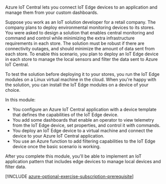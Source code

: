 Azure IoT Central lets you connect IoT Edge devices to an application and manage them from your custom dashboards.

Suppose you work as an IoT solution developer for a retail company. The company plans to deploy environmental monitoring devices to its stores. You were asked to design a solution that enables central monitoring and command and control while minimizing the extra infrastructure requirements in each store. The solution must be robust if there are connectivity outages, and should minimize the amount of data sent from each store. To enable this scenario, you plan to deploy an IoT Edge device in each store to manage the local sensors and filter the data sent to Azure IoT Central.

To test the solution before deploying it to your stores, you run the IoT Edge modules on a Linux virtual machine in the cloud. When you're happy with the solution, you can install the IoT Edge modules on a device of your choice.

In this module:

- You configure an Azure IoT Central application with a device template that defines the capabilities of the IoT Edge device.
- You add some dashboards that enable an operator to view telemetry from the IoT Edge device, set properties, and control it with commands.
- You deploy an IoT Edge device to a virtual machine and connect the device to your Azure IoT Central application.
- You use an Azure function to add filtering capabilities to the IoT Edge device once the basic scenario is working.

After you complete this module, you'll be able to implement an IoT application pattern that includes edge devices to manage local devices and filter data.

[!INCLUDE [azure-optional-exercise-subscription-prerequisite](../../../includes/azure-optional-exercise-subscription-prerequisite.md)]
